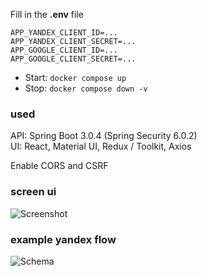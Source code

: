 Fill in the **.env** file
```
APP_YANDEX_CLIENT_ID=...
APP_YANDEX_CLIENT_SECRET=...
APP_GOOGLE_CLIENT_ID=...
APP_GOOGLE_CLIENT_SECRET=...
```
- Start: `docker compose up`
- Stop:  `docker compose down -v`
### used
API: Spring Boot 3.0.4 (Spring Security 6.0.2)  
UI: React, Material UI, Redux / Toolkit, Axios

Enable CORS and CSRF
### screen ui
![Screenshot](https://user-images.githubusercontent.com/82288235/233479951-382cd381-68fc-4639-bad1-7ba5ab46e7db.png)
### example yandex flow
![Schema](https://user-images.githubusercontent.com/82288235/233483718-11e96536-1b7d-422c-88ef-aa069e16aa48.png)
